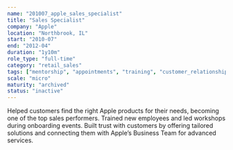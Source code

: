 ```yaml
---
name: "201007_apple_sales_specialist"
title: "Sales Specialist"
company: "Apple"
location: "Northbrook, IL"
start: "2010-07"
end: "2012-04"
duration: "1y10m"
role_type: "full-time"
category: "retail_sales"
tags: ["mentorship", "appointments", "training", "customer_relationships"]
scale: "micro"
maturity: "archived"
status: "inactive"
---
```


Helped customers find the right Apple products for their needs, becoming one of the top sales performers. Trained new employees and led workshops during onboarding events. Built trust with customers by offering tailored solutions and connecting them with Apple’s Business Team for advanced services.
